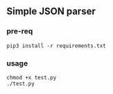 ## Simple JSON parser

### pre-req 
```pip3 install -r requirements.txt```

### usage

```
chmod +x test.py
./test.py 
```
